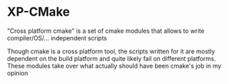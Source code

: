 # XP-CMake
"Cross platform cmake" is a set of cmake modules that allows to write compiler/OS/... independent scripts

Though cmake is a cross platform tool, the scripts written for it are mostly dependent on the build platform and quite likely fail on different platforms. These modules take over what actually should have been cmake's job in my opinion
